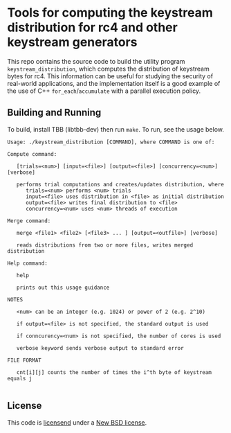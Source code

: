 # Tools for computing the keystream distribution for rc4 and other keystream generators

This repo contains the source code to build the utility program `keystream_distribution`, which computes the distribution of keystream bytes for rc4.  This information can be useful for studying the security of real-world applications, and the implementation itself is a good example of the use of C++ `for_each`/`accumulate` with a parallel execution policy.

## Building and Running

To build, install TBB (libtbb-dev) then run `make`.  To run, see the usage below.

```
Usage: ./keystream_distribution [COMMAND], where COMMAND is one of:

Compute command:

   [trials=<num>] [input=<file>] [output=<file>] [concurrency=<num>] [verbose]

   performs trial computations and creates/updates distribution, where
      trials=<num> performs <num> trials
      input=<file> uses distribution in <file> as initial distribution
      output=<file> writes final distribution to <file>
      concurrency=<num> uses <num> threads of execution

Merge command:

   merge <file1> <file2> [<file3> ... ] [output=<outfile>] [verbose]

   reads distributions from two or more files, writes merged distribution

Help command:

   help

   prints out this usage guidance

NOTES

   <num> can be an integer (e.g. 1024) or power of 2 (e.g. 2^10)

   if output=<file> is not specified, the standard output is used

   if conncurency=<num> is not specified, the number of cores is used

   verbose keyword sends verbose output to standard error

FILE FORMAT

   cnt[i][j] counts the number of times the i^th byte of keystream equals j


```

## License

This code is [licensend](LICENSE) under a [New BSD license](https://opensource.org/licenses/BSD-3-Clause).
